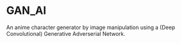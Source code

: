 # GAN_AI

An anime character generator by image manipulation using a (Deep Convolutional) Generative Adverserial Network.
